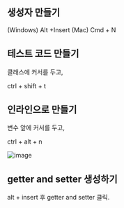 ## 생성자 만들기

(Windows) Alt +Insert
(Mac) Cmd + N

## 테스트 코드 만들기

클래스에 커서를 두고,

ctrl + shift + t

## 인라인으로 만들기

변수 앞에 커서를 두고,

ctrl + alt + n

![image](https://github.com/codeleeks/blog/assets/166087781/510afed1-0c22-4c1c-b82d-5012b3233946)


## getter and setter 생성하기

alt + insert 후 getter and setter 클릭.
